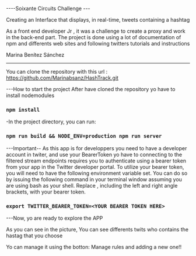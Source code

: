 
----Soixante Circuits Challenge ---

Creating an Interface that displays, in real-time, tweets containing a hashtag

As a front end developer Jr , it was a challenge to create a proxy and work in the back-end part.
The project is done using a lot of documentation of npm and differents web sites and following twitters tutorials and instructions





Marina Benítez Sánchez


--------------------------------


You can clone the repository  with this url :
https://github.com/Marinabsanz/HashTrack.git



---How to start the project
 After have cloned the repository yo have to install nodemodules

 ### `npm install`

-In the project directory, you can run:

<!-- 
### `npm start` -->

###  `npm run build && NODE_ENV=production npm run server`


---Important--
As this app is for developpers you need to have a developer account in twiter, and use your BearerToken
 yo have to connecting to the filtered stream endpoints requires you to authenticate using a bearer token from your app in the Twitter developer portal. To utilize your bearer token, you will need to have the following environment variable set. You can do so by issuing the following command in your terminal window assuming you are using bash as your shell. Replace <YOUR BEARER TOKEN HERE>, including the left and right angle brackets, with your bearer token.


### `export TWITTER_BEARER_TOKEN=<YOUR BEARER TOKEN HERE>`


---Now, yo are ready to explore the APP


As you can see in the picture, 
You can see differents twits who contains the hastag that you choose

Yo can manage it using the botton: Manage rules and adding a new one!!